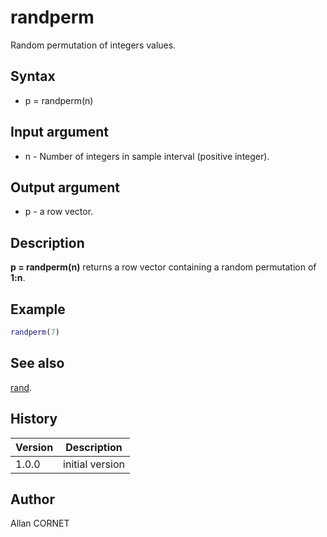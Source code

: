 

# randperm

Random permutation of integers values.

## Syntax

- p = randperm(n)

## Input argument

 - n - Number of integers in sample interval (positive integer).

## Output argument

 - p - a row vector.

## Description


  <p><b>p = randperm(n)</b> returns a row vector containing a random permutation of <b>1:n</b>.</p>


## Example

```matlab
randperm(7)
```

## See also

[rand](rand.md).
## History

|Version|Description|
|------|------|
|1.0.0|initial version|


## Author

Allan CORNET



